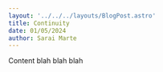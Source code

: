 ```yaml
---
layout: '../../../layouts/BlogPost.astro'
title: Continuity
date: 01/05/2024
author: Sarai Marte
---
```



Content blah blah blah